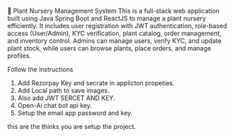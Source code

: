 🌻 Plant Nursery Management System
This is a full-stack web application built using Java Spring Boot and ReactJS to manage a plant nursery efficiently. It includes user registration with JWT authentication, role-based access (User/Admin), KYC verification, plant catalog, order management, and inventory control. Admins can manage users, verify KYC, and update plant stock, while users can browse plants, place orders, and manage profiles.

Follow the instructions
1. Add Rezorpay Key and secrate in applicton propeties.
2. Add Local path to save images.
3. Also add JWT SERCET AND KEY.
4. Open-Ai chat bot api key.
5. Setup the email app password and key.

this are the thinks you are setup the project.  
